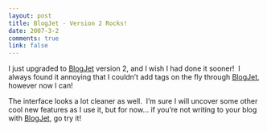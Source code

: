 ```yaml
--- 
layout: post
title: BlogJet - Version 2 Rocks!
date: 2007-3-2
comments: true
link: false
---
```

<p>I just upgraded to <a href="http://blogjet.com/">BlogJet</a> version 2, and I wish I had done it sooner!&nbsp; I always found it annoying that I couldn&rsquo;t add tags on the fly through <a href="http://blogjet.com/">BlogJet</a>, however now I can!</p><p>The interface looks a lot cleaner as well.&nbsp; I&rsquo;m sure I will uncover some other cool new features as I use it, but for now&hellip; if you&rsquo;re not writing to your blog with <a href="http://blogjet.com/">BlogJet</a>, go try it!</p>

